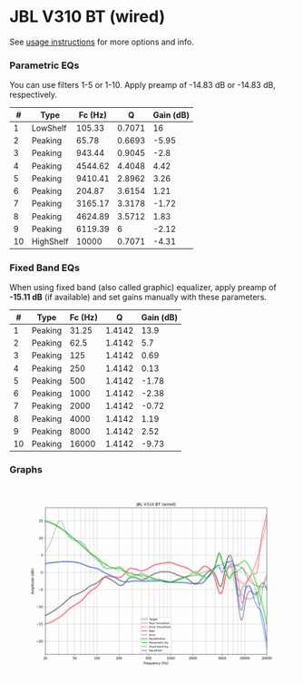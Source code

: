 # JBL V310 BT (wired)
See [usage instructions](https://github.com/jaakkopasanen/AutoEq#usage) for more options and info.

### Parametric EQs
You can use filters 1-5 or 1-10. Apply preamp of -14.83 dB or -14.83 dB, respectively.

|   # | Type      |   Fc (Hz) |      Q |   Gain (dB) |
|-----|-----------|-----------|--------|-------------|
|   1 | LowShelf  |    105.33 | 0.7071 |       16    |
|   2 | Peaking   |     65.78 | 0.6693 |       -5.95 |
|   3 | Peaking   |    943.44 | 0.9045 |       -2.8  |
|   4 | Peaking   |   4544.62 | 4.4048 |        4.42 |
|   5 | Peaking   |   9410.41 | 2.8962 |        3.26 |
|   6 | Peaking   |    204.87 | 3.6154 |        1.21 |
|   7 | Peaking   |   3165.17 | 3.3178 |       -1.72 |
|   8 | Peaking   |   4624.89 | 3.5712 |        1.83 |
|   9 | Peaking   |   6119.39 | 6      |       -2.12 |
|  10 | HighShelf |  10000    | 0.7071 |       -4.31 |

### Fixed Band EQs
When using fixed band (also called graphic) equalizer, apply preamp of **-15.11 dB** (if available) and set gains manually with these parameters.

|   # | Type    |   Fc (Hz) |      Q |   Gain (dB) |
|-----|---------|-----------|--------|-------------|
|   1 | Peaking |     31.25 | 1.4142 |       13.9  |
|   2 | Peaking |     62.5  | 1.4142 |        5.7  |
|   3 | Peaking |    125    | 1.4142 |        0.69 |
|   4 | Peaking |    250    | 1.4142 |        0.13 |
|   5 | Peaking |    500    | 1.4142 |       -1.78 |
|   6 | Peaking |   1000    | 1.4142 |       -2.38 |
|   7 | Peaking |   2000    | 1.4142 |       -0.72 |
|   8 | Peaking |   4000    | 1.4142 |        1.19 |
|   9 | Peaking |   8000    | 1.4142 |        2.52 |
|  10 | Peaking |  16000    | 1.4142 |       -9.73 |

### Graphs
![](./JBL%20V310%20BT%20(wired).png)
